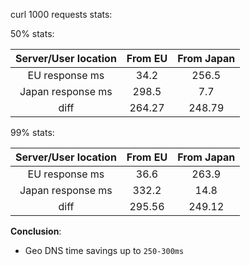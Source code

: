 curl 1000 requests stats:

50% stats:

**Server/User location**|**From EU**|**From Japan**
:-----:|:-----:|:-----:
EU response ms|34.2|256.5
Japan response ms|298.5|7.7
diff|264.27|248.79

99% stats:

**Server/User location**|**From EU**|**From Japan**
:-----:|:-----:|:-----:
EU response ms|36.6|263.9
Japan response ms|332.2|14.8
diff|295.56|249.12


**Conclusion**:
- Geo DNS time savings up to `250-300ms`